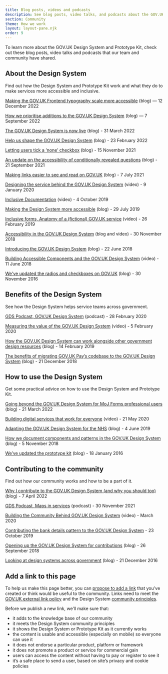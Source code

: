 ```yaml
---
title: Blog posts, videos and podcasts
description: See blog posts, video talks, and podcasts about the GOV.UK Design System and Prototype Kit
section: Community
theme: How we work
layout: layout-pane.njk
order: 9
---
```


To learn more about the GOV.UK Design System and Prototype Kit, check out these blog posts, video talks and podcasts that our team and community have shared.

## About the Design System

Find out how the Design System and Prototype Kit work and what they do to make services more accessible and inclusive.

[Making the GOV.UK Frontend typography scale more accessible](https://designnotes.blog.gov.uk/2022/12/12/making-the-gov-uk-frontend-typography-scale-more-accessible/) (blog) — 12 December 2022

[How we prioritise additions to the GOV.UK Design System](https://designnotes.blog.gov.uk/2022/09/07/how-we-prioritise-additions-to-the-gov-uk-design-system/) (blog) — 7 September 2022

[The GOV.UK Design System is now live](https://gds.blog.gov.uk/2022/03/31/the-gov-uk-design-system-is-now-live/) (blog) - 31 March 2022

[Help us shape the GOV.UK Design System](https://designnotes.blog.gov.uk/2022/02/23/help-us-shape-the-gov-uk-design-system/) (blog) - 23 February 2022

[Letting users tick a ‘none’ checkbox](https://designnotes.blog.gov.uk/2021/11/15/letting-users-tick-a-none-checkbox/) (blog) - 15 November 2021

[An update on the accessibility of conditionally revealed questions](https://accessibility.blog.gov.uk/2021/09/21/an-update-on-the-accessibility-of-conditionally-revealed-questions/) (blog) - 21 September 2021

[Making links easier to see and read on GOV.UK](https://designnotes.blog.gov.uk/2021/07/07/making-links-easier-to-see-and-read-on-gov-uk/) (blog) - 7 July 2021

[Designing the service behind the GOV.UK Design System](https://www.youtube.com/watch?v=kOXt36nIVPQ) (video) - 9 January 2020

[Inclusive Documentation](https://www.youtube.com/watch?v=dZOf973QzmE) (video) - 4 October 2019

[Making the Design System more accessible](https://designnotes.blog.gov.uk/2019/07/29/weve-made-the-gov-uk-design-system-more-accessible/) (blog) - 29 July 2019

[Inclusive forms, Anatomy of a (fictional) GOV.UK service](https://www.youtube.com/watch?v=JHaLzm-FGsc) (video) - 26 February 2019

[Accessibility in the GOV.UK Design System](https://nickcolley.co.uk/2018/11/16/accessibility-in-the-govuk-design-system/) (blog and video) - 30 November 2018

[Introducing the GOV.UK Design System](https://gds.blog.gov.uk/2018/06/22/introducing-the-gov-uk-design-system/) (blog) - 22 June 2018

[Building Accessible Components and the GOV.UK Design System](https://www.youtube.com/watch?v=wprWuTvhec4) (video) - 11 June 2018

[We've updated the radios and checkboxes on GOV.UK](https://designnotes.blog.gov.uk/2016/11/30/weve-updated-the-radios-and-checkboxes-on-gov-uk/) (blog) - 30 November 2016

## Benefits of the Design System

See how the Design System helps service teams across government.

[GDS Podcast, GOV.UK Design System](https://gds.blog.gov.uk/2020/02/28/podcast-gov-uk-design-system/) (podcast) - 28 February 2020

[Measuring the value of the GOV.UK Design System](https://www.youtube.com/watch?v=eSkVtSEAe98) (video) - 5 February 2020

[How the GOV.UK Design System can work alongside other government design resources](https://designnotes.blog.gov.uk/2019/02/14/how-the-gov-uk-design-system-can-work-alongside-other-government-design-resources/) (blog) - 14 February 2019

[The benefits of migrating GOV.UK Pay’s codebase to the GOV.UK Design System](https://technology.blog.gov.uk/2018/12/21/the-benefits-of-migrating-gov-uk-pays-codebase-to-the-gov-uk-design-system/) (blog) - 21 December 2018

## How to use the Design System

Get some practical advice on how to use the Design System and Prototype Kit.

[Going beyond the GOV.UK Design System for MoJ Forms professional users](https://designnotes.blog.gov.uk/2022/03/21/going-beyond-the-gov-uk-design-system-for-moj-forms-professional-users/) (blog) - 21 March 2022

[Building digital services that work for everyone](https://www.youtube.com/watch?v=1cuZnBqQYKQ&feature=youtu.be) (video) - 21 May 2020

[Adapting the GOV.UK Design System for the NHS](https://gds.blog.gov.uk/2019/06/04/guest-post-adapting-the-gov-uk-design-system-for-the-nhs/) (blog) - 4 June 2019

[How we document components and patterns in the GOV.UK Design System](https://designnotes.blog.gov.uk/2018/11/05/how-we-document-components-and-patterns-in-the-gov-uk-design-system/) (blog) - 5 November 2018

[We’ve updated the prototype kit](https://designnotes.blog.gov.uk/2016/01/18/weve-updated-the-prototype-kit/) (blog) - 18 January 2016

## Contributing to the community

Find out how our community works and how to be a part of it.

[Why I contribute to the GOV.UK Design System (and why you should too)](https://x-govuk.github.io/posts/contributing-to-govuk-design-system/) (blog) - 7 April 2022

[GDS Podcast, Maps in services](https://gds.blog.gov.uk/2021/11/30/podcast-maps-in-services/) (podcast) - 30 November 2021

[Building the Community Behind GOV.UK Design System](https://www.youtube.com/watch?v=REAO9Uqx_ZE) (video) - March 2020

[Contributing the bank details pattern to the GOV.UK Design System](https://mojdigital.blog.gov.uk/2019/10/23/contributing-the-bank-details-pattern-to-the-gov-uk-design-system/) - 23 October 2019

[Opening up the GOV.UK Design System for contributions](https://designnotes.blog.gov.uk/2018/09/26/opening-up-the-gov-uk-design-system-for-contributions/) (blog) - 26 September 2018

[Looking at design systems across government](https://designnotes.blog.gov.uk/2016/12/21/looking-at-design-systems-across-government/) (blog) - 21 December 2016

## Add a link to this page

To help us make this page better, you can [propose to add a link](https://github.com/alphagov/govuk-design-system/edit/main/src/community/blogs-talks-podcasts/index.md) that you’ve created or think would be useful to the community. Links need to meet the [GOV.UK external link policy](https://www.gov.uk/guidance/content-design/links) and the Design System [community principles](/community/#community-principles).

Before we publish a new link, we’ll make sure that:

- it adds to the knowledge base of our community
- it meets the Design System community principles
- it shows the Design System or Prototype Kit as it currently works
- the content is usable and accessible (especially on mobile) so everyone can use it
- it does not endorse a particular product, platform or framework
- it does not promote a product or service for commercial gain
- users can access the content without having to pay or register to see it
- it’s a safe place to send a user, based on site’s privacy and cookie policies
